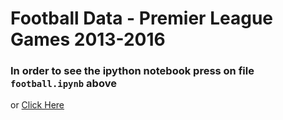 # Football Data - Premier League Games 2013-2016
### In order to see the ipython notebook press on file ```football.ipynb``` above 
or [Click Here](https://github.com/ameenkh/dataset1/blob/master/football.ipynb)
